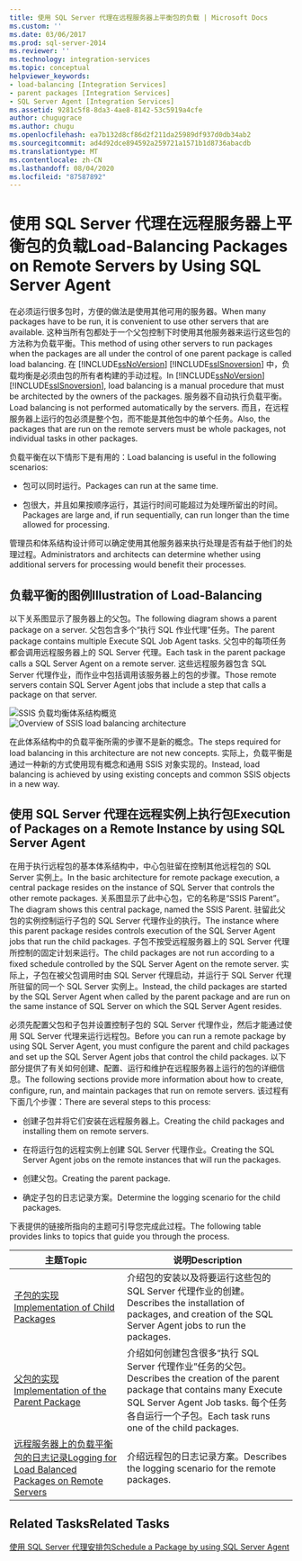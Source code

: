 ```yaml
---
title: 使用 SQL Server 代理在远程服务器上平衡包的负载 | Microsoft Docs
ms.custom: ''
ms.date: 03/06/2017
ms.prod: sql-server-2014
ms.reviewer: ''
ms.technology: integration-services
ms.topic: conceptual
helpviewer_keywords:
- load-balancing [Integration Services]
- parent packages [Integration Services]
- SQL Server Agent [Integration Services]
ms.assetid: 9281c5f8-8da3-4ae8-8142-53c5919a4cfe
author: chugugrace
ms.author: chugu
ms.openlocfilehash: ea7b132d8cf86d2f211da25989df937d0db34ab2
ms.sourcegitcommit: ad4d92dce894592a259721a1571b1d8736abacdb
ms.translationtype: MT
ms.contentlocale: zh-CN
ms.lasthandoff: 08/04/2020
ms.locfileid: "87587892"
---
```

# <a name="load-balancing-packages-on-remote-servers-by-using-sql-server-agent"></a><span data-ttu-id="fe4a8-102">使用 SQL Server 代理在远程服务器上平衡包的负载</span><span class="sxs-lookup"><span data-stu-id="fe4a8-102">Load-Balancing Packages on Remote Servers by Using SQL Server Agent</span></span>
  <span data-ttu-id="fe4a8-103">在必须运行很多包时，方便的做法是使用其他可用的服务器。</span><span class="sxs-lookup"><span data-stu-id="fe4a8-103">When many packages have to be run, it is convenient to use other servers that are available.</span></span> <span data-ttu-id="fe4a8-104">这种当所有包都处于一个父包控制下时使用其他服务器来运行这些包的方法称为负载平衡。</span><span class="sxs-lookup"><span data-stu-id="fe4a8-104">This method of using other servers to run packages when the packages are all under the control of one parent package is called load balancing.</span></span> <span data-ttu-id="fe4a8-105">在 [!INCLUDE[ssNoVersion](../../includes/ssnoversion-md.md)] [!INCLUDE[ssISnoversion](../../includes/ssisnoversion-md.md)] 中，负载均衡是必须由包的所有者构建的手动过程。</span><span class="sxs-lookup"><span data-stu-id="fe4a8-105">In [!INCLUDE[ssNoVersion](../../includes/ssnoversion-md.md)] [!INCLUDE[ssISnoversion](../../includes/ssisnoversion-md.md)], load balancing is a manual procedure that must be architected by the owners of the packages.</span></span> <span data-ttu-id="fe4a8-106">服务器不自动执行负载平衡。</span><span class="sxs-lookup"><span data-stu-id="fe4a8-106">Load balancing is not performed automatically by the servers.</span></span> <span data-ttu-id="fe4a8-107">而且，在远程服务器上运行的包必须是整个包，而不能是其他包中的单个任务。</span><span class="sxs-lookup"><span data-stu-id="fe4a8-107">Also, the packages that are run on the remote servers must be whole packages, not individual tasks in other packages.</span></span>  
  
 <span data-ttu-id="fe4a8-108">负载平衡在以下情形下是有用的：</span><span class="sxs-lookup"><span data-stu-id="fe4a8-108">Load balancing is useful in the following scenarios:</span></span>  
  
-   <span data-ttu-id="fe4a8-109">包可以同时运行。</span><span class="sxs-lookup"><span data-stu-id="fe4a8-109">Packages can run at the same time.</span></span>  
  
-   <span data-ttu-id="fe4a8-110">包很大，并且如果按顺序运行，其运行时间可能超过为处理所留出的时间。</span><span class="sxs-lookup"><span data-stu-id="fe4a8-110">Packages are large and, if run sequentially, can run longer than the time allowed for processing.</span></span>  
  
 <span data-ttu-id="fe4a8-111">管理员和体系结构设计师可以确定使用其他服务器来执行处理是否有益于他们的处理过程。</span><span class="sxs-lookup"><span data-stu-id="fe4a8-111">Administrators and architects can determine whether using additional servers for processing would benefit their processes.</span></span>  
  
## <a name="illustration-of-load-balancing"></a><span data-ttu-id="fe4a8-112">负载平衡的图例</span><span class="sxs-lookup"><span data-stu-id="fe4a8-112">Illustration of Load-Balancing</span></span>  
 <span data-ttu-id="fe4a8-113">以下关系图显示了服务器上的父包。</span><span class="sxs-lookup"><span data-stu-id="fe4a8-113">The following diagram shows a parent package on a server.</span></span> <span data-ttu-id="fe4a8-114">父包包含多个“执行 SQL 作业代理”任务。</span><span class="sxs-lookup"><span data-stu-id="fe4a8-114">The parent package contains multiple Execute SQL Job Agent tasks.</span></span> <span data-ttu-id="fe4a8-115">父包中的每项任务都会调用远程服务器上的 SQL Server 代理。</span><span class="sxs-lookup"><span data-stu-id="fe4a8-115">Each task in the parent package calls a SQL Server Agent on a remote server.</span></span> <span data-ttu-id="fe4a8-116">这些远程服务器包含 SQL Server 代理作业，而作业中包括调用该服务器上的包的步骤。</span><span class="sxs-lookup"><span data-stu-id="fe4a8-116">Those remote servers contain SQL Server Agent jobs that include a step that calls a package on that server.</span></span>  
  
 <span data-ttu-id="fe4a8-117">![SSIS 负载均衡体系结构概览](../media/loadbalancingoverview.gif "SSIS 负载均衡体系结构概览")</span><span class="sxs-lookup"><span data-stu-id="fe4a8-117">![Overview of SSIS load balancing architecture](../media/loadbalancingoverview.gif "Overview of SSIS load balancing architecture")</span></span>  
  
 <span data-ttu-id="fe4a8-118">在此体系结构中的负载平衡所需的步骤不是新的概念。</span><span class="sxs-lookup"><span data-stu-id="fe4a8-118">The steps required for load balancing in this architecture are not new concepts.</span></span> <span data-ttu-id="fe4a8-119">实际上，负载平衡是通过一种新的方式使用现有概念和通用 SSIS 对象实现的。</span><span class="sxs-lookup"><span data-stu-id="fe4a8-119">Instead, load balancing is achieved by using existing concepts and common SSIS objects in a new way.</span></span>  
  
## <a name="execution-of-packages-on-a-remote-instance-by-using-sql-server-agent"></a><span data-ttu-id="fe4a8-120">使用 SQL Server 代理在远程实例上执行包</span><span class="sxs-lookup"><span data-stu-id="fe4a8-120">Execution of Packages on a Remote Instance by using SQL Server Agent</span></span>  
 <span data-ttu-id="fe4a8-121">在用于执行远程包的基本体系结构中，中心包驻留在控制其他远程包的 SQL Server 实例上。</span><span class="sxs-lookup"><span data-stu-id="fe4a8-121">In the basic architecture for remote package execution, a central package resides on the instance of SQL Server that controls the other remote packages.</span></span> <span data-ttu-id="fe4a8-122">关系图显示了此中心包，它的名称是“SSIS Parent”。</span><span class="sxs-lookup"><span data-stu-id="fe4a8-122">The diagram shows this central package, named the SSIS Parent.</span></span> <span data-ttu-id="fe4a8-123">驻留此父包的实例控制运行子包的 SQL Server 代理作业的执行。</span><span class="sxs-lookup"><span data-stu-id="fe4a8-123">The instance where this parent package resides controls execution of the SQL Server Agent jobs that run the child packages.</span></span> <span data-ttu-id="fe4a8-124">子包不按受远程服务器上的 SQL Server 代理所控制的固定计划来运行。</span><span class="sxs-lookup"><span data-stu-id="fe4a8-124">The child packages are not run according to a fixed schedule controlled by the SQL Server Agent on the remote server.</span></span> <span data-ttu-id="fe4a8-125">实际上，子包在被父包调用时由 SQL Server 代理启动，并运行于 SQL Server 代理所驻留的同一个 SQL Server 实例上。</span><span class="sxs-lookup"><span data-stu-id="fe4a8-125">Instead, the child packages are started by the SQL Server Agent when called by the parent package and are run on the same instance of SQL Server on which the SQL Server Agent resides.</span></span>  
  
 <span data-ttu-id="fe4a8-126">必须先配置父包和子包并设置控制子包的 SQL Server 代理作业，然后才能通过使用 SQL Server 代理来运行远程包。</span><span class="sxs-lookup"><span data-stu-id="fe4a8-126">Before you can run a remote package by using SQL Server Agent, you must configure the parent and child packages and set up the SQL Server Agent jobs that control the child packages.</span></span> <span data-ttu-id="fe4a8-127">以下部分提供了有关如何创建、配置、运行和维护在远程服务器上运行的包的详细信息。</span><span class="sxs-lookup"><span data-stu-id="fe4a8-127">The following sections provide more information about how to create, configure, run, and maintain packages that run on remote servers.</span></span> <span data-ttu-id="fe4a8-128">该过程有下面几个步骤：</span><span class="sxs-lookup"><span data-stu-id="fe4a8-128">There are several steps to this process:</span></span>  
  
-   <span data-ttu-id="fe4a8-129">创建子包并将它们安装在远程服务器上。</span><span class="sxs-lookup"><span data-stu-id="fe4a8-129">Creating the child packages and installing them on remote servers.</span></span>  
  
-   <span data-ttu-id="fe4a8-130">在将运行包的远程实例上创建 SQL Server 代理作业。</span><span class="sxs-lookup"><span data-stu-id="fe4a8-130">Creating the SQL Server Agent jobs on the remote instances that will run the packages.</span></span>  
  
-   <span data-ttu-id="fe4a8-131">创建父包。</span><span class="sxs-lookup"><span data-stu-id="fe4a8-131">Creating the parent package.</span></span>  
  
-   <span data-ttu-id="fe4a8-132">确定子包的日志记录方案。</span><span class="sxs-lookup"><span data-stu-id="fe4a8-132">Determine the logging scenario for the child packages.</span></span>  
  
 <span data-ttu-id="fe4a8-133">下表提供的链接所指向的主题可引导您完成此过程。</span><span class="sxs-lookup"><span data-stu-id="fe4a8-133">The following table provides links to topics that guide you through the process.</span></span>  
  
|<span data-ttu-id="fe4a8-134">主题</span><span class="sxs-lookup"><span data-stu-id="fe4a8-134">Topic</span></span>|<span data-ttu-id="fe4a8-135">说明</span><span class="sxs-lookup"><span data-stu-id="fe4a8-135">Description</span></span>|  
|-----------|-----------------|  
|[<span data-ttu-id="fe4a8-136">子包的实现</span><span class="sxs-lookup"><span data-stu-id="fe4a8-136">Implementation of Child Packages</span></span>](../implementation-of-child-packages.md)|<span data-ttu-id="fe4a8-137">介绍包的安装以及将要运行这些包的 SQL Server 代理作业的创建。</span><span class="sxs-lookup"><span data-stu-id="fe4a8-137">Describes the installation of packages, and creation of the SQL Server Agent jobs to run the packages.</span></span>|  
|[<span data-ttu-id="fe4a8-138">父包的实现</span><span class="sxs-lookup"><span data-stu-id="fe4a8-138">Implementation of the Parent Package</span></span>](../implementation-of-the-parent-package.md)|<span data-ttu-id="fe4a8-139">介绍如何创建包含很多“执行 SQL Server 代理作业”任务的父包。</span><span class="sxs-lookup"><span data-stu-id="fe4a8-139">Describes the creation of the parent package that contains many Execute SQL Server Agent Job tasks.</span></span> <span data-ttu-id="fe4a8-140">每个任务各自运行一个子包。</span><span class="sxs-lookup"><span data-stu-id="fe4a8-140">Each task runs one of the child packages.</span></span>|  
|[<span data-ttu-id="fe4a8-141">远程服务器上的负载平衡包的日志记录</span><span class="sxs-lookup"><span data-stu-id="fe4a8-141">Logging for Load Balanced Packages on Remote Servers</span></span>](../logging-for-load-balanced-packages-on-remote-servers.md)|<span data-ttu-id="fe4a8-142">介绍远程包的日志记录方案。</span><span class="sxs-lookup"><span data-stu-id="fe4a8-142">Describes the logging scenario for the remote packages.</span></span>|  
  
## <a name="related-tasks"></a><span data-ttu-id="fe4a8-143">Related Tasks</span><span class="sxs-lookup"><span data-stu-id="fe4a8-143">Related Tasks</span></span>  
 [<span data-ttu-id="fe4a8-144">使用 SQL Server 代理安排包</span><span class="sxs-lookup"><span data-stu-id="fe4a8-144">Schedule a Package by using SQL Server Agent</span></span>](../schedule-a-package-by-using-sql-server-agent.md)  
  
  
